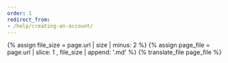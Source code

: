 ```yaml
---
order: 1
redirect_from:
- /help/creating-an-account/
---
```


{% assign file_size = page.url | size | minus: 2 %}
{% assign page_file = page.url | slice: 1 , file_size | append: '.md' %}
{% translate_file page_file %}
